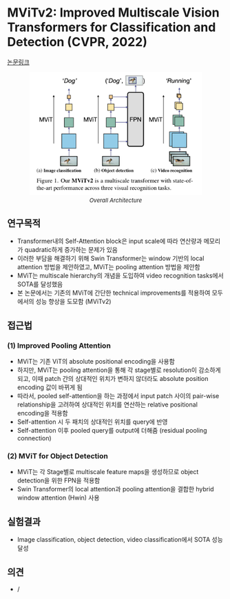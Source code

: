 # MViTv2: Improved Multiscale Vision Transformers for Classification and Detection (CVPR, 2022)

[논문링크](https://openaccess.thecvf.com/content/CVPR2022/html/Li_MViTv2_Improved_Multiscale_Vision_Transformers_for_Classification_and_Detection_CVPR_2022_paper.html)

<p align="center">
    <img width="400" alt='fig1' src="./img/01_23_01.png?raw=true"></br>
    <em><font size=2>Overall Architecture</font></em>
</p>

## 연구목적
- Transformer내의 Self-Attention block은 input scale에 따라 연산량과 메모리가 quadratic하게 증가하는 문제가 있음
- 이러한 부담을 해결하기 위해 Swin Transformer는 window 기반의 local attention 방법을 제안하였고, MViT는 pooling attention 방법을 제안함
- MViT는 multiscale hierarchy의 개념을 도입하여 video recognition tasks에서 SOTA를 달성했음
- 본 논문에서는 기존의 MViT에 간단한 technical improvements를 적용하여  모두에서의 성능 향상을 도모함 (MViTv2)

## 접근법
### (1) Improved Pooling Attention
- MViT는 기존 ViT의 absolute positional encoding을 사용함
- 하지만, MViT는 pooling attention을 통해 각 stage별로 resolution이 감소하게 되고, 이때 patch 간의 상대적인 위치가 변하지 않더라도 absolute position encoding 값이 바뀌게 됨
- 따라서, pooled self-attention을 하는 과정에서 input patch 사이의 pair-wise relationship을 고려하여 상대적인 위치를 연산하는 relative positional encoding을 적용함
- Self-attention 시 두 패치의 상대적인 위치를 query에 반영
- Self-attention 이후 pooled query를 output에 더해줌 (residual pooling connection)

### (2) MViT for Object Detection
- MViT는 각 Stage별로 multiscale feature maps을 생성하므로 object detection을 위한 FPN을 적용함
- Swin Transformer의 local attention과 pooling attention을 결합한 hybrid window attention (Hwin) 사용

## 실험결과
- Image classification, object detection, video classification에서 SOTA 성능 달성

## 의견
- /